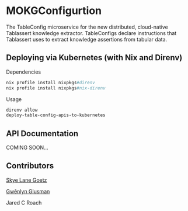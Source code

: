# MOKGConfigurtion

The TableConfig microservice for the new distributed, cloud-native Tablassert knowledge extractor. TableConfigs declare instructions that Tablassert uses to extract knowledge assertions from tabular data.

## Deploying via Kubernetes (with Nix and Direnv)

Dependencies
```nix
nix profile install nixpkgs#direnv
nix profile install nixpkgs#nix-direnv
```

Usage
```bash
direnv allow
deploy-table-config-apis-to-kubernetes
```

## API Documentation

COMING SOON...

## Contributors

[Skye Lane Goetz](mailto:sgoetz@isbscience.org)

[Gwênlyn Glusman](mailto:gglusman@isbscience.org)

Jared C Roach